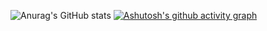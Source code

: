 ![Anurag's GitHub stats](https://github-readme-stats.vercel.app/api?username=harshlancer&count_private=true)
[![Ashutosh's github activity graph](https://github-readme-activity-graph.cyclic.app/graph?username=harshlancer&theme=github-compact)](https://github.com/ashutosh00710/github-readme-activity-graph)
